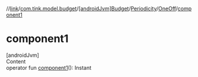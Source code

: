 //[link](../../../../index.md)/[com.tink.model.budget](../../../index.md)/[[androidJvm]Budget](../../index.md)/[Periodicity](../index.md)/[OneOff](index.md)/[component1](component1.md)



# component1  
[androidJvm]  
Content  
operator fun [component1](component1.md)(): Instant  



